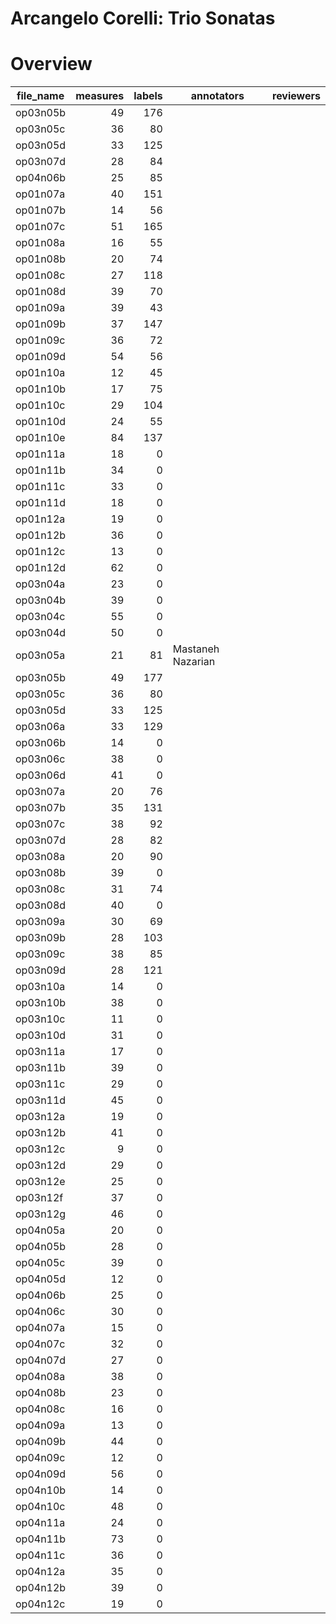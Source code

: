 # Arcangelo Corelli: Trio Sonatas 




# Overview
|file_name|measures|labels|   annotators    |reviewers|
|---------|-------:|-----:|-----------------|---------|
|op03n05b |      49|   176|                 |         |
|op03n05c |      36|    80|                 |         |
|op03n05d |      33|   125|                 |         |
|op03n07d |      28|    84|                 |         |
|op04n06b |      25|    85|                 |         |
|op01n07a |      40|   151|                 |         |
|op01n07b |      14|    56|                 |         |
|op01n07c |      51|   165|                 |         |
|op01n08a |      16|    55|                 |         |
|op01n08b |      20|    74|                 |         |
|op01n08c |      27|   118|                 |         |
|op01n08d |      39|    70|                 |         |
|op01n09a |      39|    43|                 |         |
|op01n09b |      37|   147|                 |         |
|op01n09c |      36|    72|                 |         |
|op01n09d |      54|    56|                 |         |
|op01n10a |      12|    45|                 |         |
|op01n10b |      17|    75|                 |         |
|op01n10c |      29|   104|                 |         |
|op01n10d |      24|    55|                 |         |
|op01n10e |      84|   137|                 |         |
|op01n11a |      18|     0|                 |         |
|op01n11b |      34|     0|                 |         |
|op01n11c |      33|     0|                 |         |
|op01n11d |      18|     0|                 |         |
|op01n12a |      19|     0|                 |         |
|op01n12b |      36|     0|                 |         |
|op01n12c |      13|     0|                 |         |
|op01n12d |      62|     0|                 |         |
|op03n04a |      23|     0|                 |         |
|op03n04b |      39|     0|                 |         |
|op03n04c |      55|     0|                 |         |
|op03n04d |      50|     0|                 |         |
|op03n05a |      21|    81|Mastaneh Nazarian|         |
|op03n05b |      49|   177|                 |         |
|op03n05c |      36|    80|                 |         |
|op03n05d |      33|   125|                 |         |
|op03n06a |      33|   129|                 |         |
|op03n06b |      14|     0|                 |         |
|op03n06c |      38|     0|                 |         |
|op03n06d |      41|     0|                 |         |
|op03n07a |      20|    76|                 |         |
|op03n07b |      35|   131|                 |         |
|op03n07c |      38|    92|                 |         |
|op03n07d |      28|    82|                 |         |
|op03n08a |      20|    90|                 |         |
|op03n08b |      39|     0|                 |         |
|op03n08c |      31|    74|                 |         |
|op03n08d |      40|     0|                 |         |
|op03n09a |      30|    69|                 |         |
|op03n09b |      28|   103|                 |         |
|op03n09c |      38|    85|                 |         |
|op03n09d |      28|   121|                 |         |
|op03n10a |      14|     0|                 |         |
|op03n10b |      38|     0|                 |         |
|op03n10c |      11|     0|                 |         |
|op03n10d |      31|     0|                 |         |
|op03n11a |      17|     0|                 |         |
|op03n11b |      39|     0|                 |         |
|op03n11c |      29|     0|                 |         |
|op03n11d |      45|     0|                 |         |
|op03n12a |      19|     0|                 |         |
|op03n12b |      41|     0|                 |         |
|op03n12c |       9|     0|                 |         |
|op03n12d |      29|     0|                 |         |
|op03n12e |      25|     0|                 |         |
|op03n12f |      37|     0|                 |         |
|op03n12g |      46|     0|                 |         |
|op04n05a |      20|     0|                 |         |
|op04n05b |      28|     0|                 |         |
|op04n05c |      39|     0|                 |         |
|op04n05d |      12|     0|                 |         |
|op04n06b |      25|     0|                 |         |
|op04n06c |      30|     0|                 |         |
|op04n07a |      15|     0|                 |         |
|op04n07c |      32|     0|                 |         |
|op04n07d |      27|     0|                 |         |
|op04n08a |      38|     0|                 |         |
|op04n08b |      23|     0|                 |         |
|op04n08c |      16|     0|                 |         |
|op04n09a |      13|     0|                 |         |
|op04n09b |      44|     0|                 |         |
|op04n09c |      12|     0|                 |         |
|op04n09d |      56|     0|                 |         |
|op04n10b |      14|     0|                 |         |
|op04n10c |      48|     0|                 |         |
|op04n11a |      24|     0|                 |         |
|op04n11b |      73|     0|                 |         |
|op04n11c |      36|     0|                 |         |
|op04n12a |      35|     0|                 |         |
|op04n12b |      39|     0|                 |         |
|op04n12c |      19|     0|                 |         |
